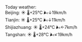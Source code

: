 Today weather:  
Beijing: ☀️   🌡️+25°C 🌬️↓19km/h  
Tianjin: ☀️   🌡️+25°C 🌬️↓11km/h  
Shijiazhuang: ☀️   🌡️+24°C 🌬️←7km/h  
Tangshan: ☀️   🌡️+28°C 🌬️↙19km/h  
